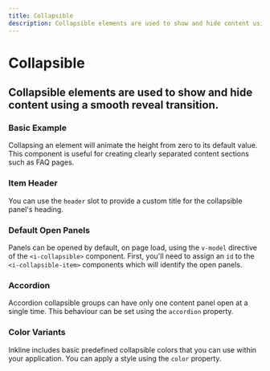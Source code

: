 ```yaml
---
title: Collapsible
description: Collapsible elements are used to show and hide content using a smooth reveal transition. 
---
```


<script setup>
import * as examples from '../examples';
</script>

# Collapsible

## Collapsible elements are used to show and hide content using a smooth reveal transition. 

### Basic Example
Collapsing an element will animate the height from zero to its default value. This component is useful for creating clearly separated content sections such as FAQ pages.

<example :component="examples.ICollapsibleBasicExample" :html="examples.ICollapsibleBasicExampleHTML"></example>

### Item Header
You can use the `header` slot to provide a custom title for the collapsible panel's heading. 

<example :component="examples.ICollapsibleHeaderExample" :html="examples.ICollapsibleHeaderExampleHTML"></example>

### Default Open Panels
Panels can be opened by default, on page load, using the `v-model` directive of the `<i-collapsible>` component. First, you'll need to assign an `id` to the `<i-collapsible-item>` components which will identify the open panels.
 
 <example :component="examples.ICollapsibleDefaultOpenExample" :html="examples.ICollapsibleDefaultOpenExampleHTML" :js="examples.ICollapsibleDefaultOpenExampleJS"></example>

### Accordion
Accordion collapsible groups can have only one content panel open at a single time. This behaviour can be set using the `accordion` property.

<example :component="examples.ICollapsibleAccordionExample" :html="examples.ICollapsibleAccordionExampleHTML"></example>

### Color Variants
Inkline includes basic predefined collapsible colors that you can use within your application. You can apply a style using the `color` property.

<example :component="examples.ICollapsibleColorVariantsExample" :html="examples.ICollapsibleColorVariantsExampleHTML"></example>
